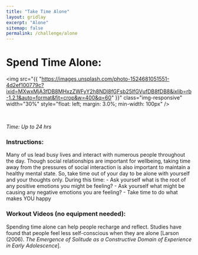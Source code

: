 ```yaml
---
title: "Take Time Alone"
layout: gridlay
excerpt: "Alone"
sitemap: false
permalink: /challenge/alone
---
```



# Spend Time Alone: 

<img src="{{ "https://images.unsplash.com/photo-1524681051551-4d2ef100779c?ixid=MXwxMjA3fDB8MHxzZWFyY2h8NDl8fGFsb25lfGVufDB8fDB8&ixlib=rb-1.2.1&auto=format&fit=crop&w=400&q=60" }}" class="img-responsive" width="30%" style="float: left; margin: 3.0%; min-width: 100px" />

&nbsp;


*Time: Up to 24 hrs*
&nbsp;
&nbsp;
&nbsp;
&nbsp;
&nbsp;

### Instructions:
Many of us lead busy lives and interact with numerous people throughout the day. Though social relationships are important for wellbeing, taking time away from the pressures of social interaction is also important to maintain a healthy mental state. So, take time out of your day to be alone with yourself and your thoughts only. During this time:
    - Ask yourself what is the root of any positive emotions you might be feeling?
    - Ask yourself what might be causing any negative emotions you are feeling?
    - Take time to do what makes YOU happy

### Workout Videos (no equipment needed):
Spending time alone can help people recharge and reflect. Studies have found that people feel less self-conscious when they are alone [Larson (2006). *The Emergence of Solitude as a Constructive Domain of Experience in Early Adolescence*].


&nbsp;
&nbsp;
